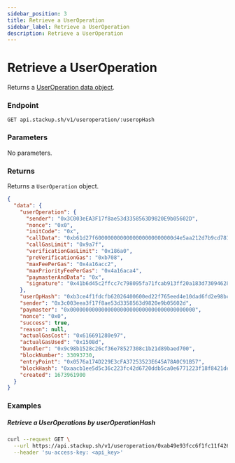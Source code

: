 ```yaml
---
sidebar_position: 3
title: Retrieve a UserOperation
sidebar_label: Retrieve a UserOperation
description: Retrieve a UserOperation
---
```


# Retrieve a UserOperation

Returns a [UserOperation data object](./the-useropdata-object).

### Endpoint

```
GET api.stackup.sh/v1/useroperation/:useropHash
```

### Parameters

No parameters.

### Returns

Returns a `UserOperation` object.

```json
{
  "data": {
    "userOperation": {
      "sender": "0x3C003eEA3F17f8ae53d3358563D9820E9b05602D",
      "nonce": "0x0",
      "initCode": "0x",
      "callData": "0xb61d27f6000000000000000000000000d4e5aa212d7b9cd781e0708b5a3764c949e4ce9500000000000000000000000000000000000000000000000000005af3107a400000000000000000000000000000000000000000000000000000000000000000600000000000000000000000000000000000000000000000000000000000000000",
      "callGasLimit": "0x9a7f",
      "verificationGasLimit": "0x186a0",
      "preVerificationGas": "0xb708",
      "maxFeePerGas": "0x4a16acc2",
      "maxPriorityFeePerGas": "0x4a16aca4",
      "paymasterAndData": "0x",
      "signature": "0x41b6d45c2ffcc7c798095fa71fcab913ff20a183d730946283f1d3584c3fb76b12c985888560e0dbeea7fcfbf174f8326c0f28544e2cbdd203bddd3a0bc70adf1b"
    },
    "userOpHash": "0xb3ce4f1fdcfb62026400600ed22f765eed4e10dad6fd2e98bcc9448eca38b31b",
    "sender": "0x3c003eea3f17f8ae53d3358563d9820e9b05602d",
    "paymaster": "0x0000000000000000000000000000000000000000",
    "nonce": "0x0",
    "success": true,
    "reason": null,
    "actualGasCost": "0x616691280e97",
    "actualGasUsed": "0x1508d",
    "bundler": "0x9c98b1528c26cf36e78527308c1b21d89baed700",
    "blockNumber": 33093730,
    "entryPoint": "0x0576a174D229E3cFA37253523E645A78A0C91B57",
    "blockHash": "0xaacb1ee5d5c36c223fc42d6720ddb5ca0e6771223f18f8421debf71d5c7cdff5",
    "created": 1673961900
  }
}
```

### Examples

##### Retrieve a UserOperations by userOperationHash

```bash
curl --request GET \
  --url https://api.stackup.sh/v1/useroperation/0xab49e93fcc6f1fc11f4268d90a45a4be0d5319acd605c84185bd23f04343bc77 \
  --header 'su-access-key: <api_key>'

```

```

```

